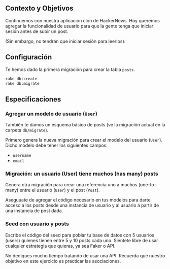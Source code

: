## Contexto y Objetivos

Continuemos con nuestra aplicación clon de HackerNews. Hoy queremos agregar la funcionalidad de usuario para que la gente tenga que iniciar sesión antes de subir un post.

(Sin embargo, no tendrán que iniciar sesión para leerlos).

## Configuración

Te hemos dado la primera migración para crear la tabla `posts`.

```bash
rake db:create
rake db:migrate
```

## Especificaciones

### Agregar un modelo de usuario (`User`)

También te damos un esquema básico de posts (ve la migración actual en la carpeta `db/migrate`).

Primero genera la nueva migración para crear el modelo del usuario (`User`). Dicho modelo debe tener los siguientes campos:

- `username`
- `email`

### Migración: un usuario (User) tiene muchos (has many) posts

Genera otra migración para crear una referencia uno a muchos (one-to-many) entre el usuario (`User`) y el post (`Post`).

Aseguúate de agregar el código necesario en tus modelos para darte acceso a los posts desde una instancia de usuario y al usuario a partir de una instancia de post dada.

### Seed con usuario y posts

Escribe el código del seed para poblar tu base de datos con 5 usuarios (users) quienes tienen entre 5 y 10 posts cada uno. Siéntete libre de usar cualquier estrategia que quieras, ya sea Faker o API.

No dediques mucho tiempo tratando de usar una API. Recuerda que nuestro objetivo en este ejercicio es practicar las asociaciones.
